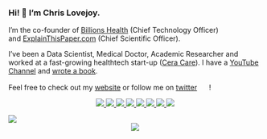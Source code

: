 
### Hi! 👋 I’m Chris Lovejoy.

I’m the co-founder of [Billions Health](https://www.chrislovejoy.me/www.billions.health/) (Chief Technology Officer) and [ExplainThisPaper.com](https://explainthispaper.com/) (Chief Scientific Officer).

I’ve been a Data Scientist, Medical Doctor, Academic Researcher and worked at a fast-growing healthtech start-up ([Cera Care](https://ceracare.co.uk/)). I have a [YouTube Channel](https://www.youtube.com/c/ChrisLovejoy) and [wrote a book](https://amzn.to/2HFGoQY).

<!--
**chris-lovejoy/chris-lovejoy** is a ✨ _special_ ✨ repository because its `README.md` (this file) appears on your GitHub profile.

Here are some ideas to get you started:

- 🔭 I’m currently working on ...
- 🌱 I’m currently learning ...
- 👯 I’m looking to collaborate on ...
- 🤔 I’m looking for help with ...
- 💬 Ask me about ...
- 📫 How to reach me: ...
- 😄 Pronouns: ...
- ⚡ Fun fact: ...
-->

Feel free to check out my [website](https://www.chrislovejoy.me) or follow me on [twitter](https://twitter.com/ChrisLovejoy_) <img display="inline" width=16px src="https://gist.githubusercontent.com/hail2u/2884613/raw/0216962914635ef6e8e5389dd57a0e06f209fd72/twitter-bird.svg" /> !

<p align="center">
  <a href= "https://github.com/chris-lovejoy/">
    <img src="https://img.icons8.com/material-outlined/30/689d6a/source-code.png"/>
  </a>
  <a href= "https://www.linkedin.com/in/dr-christopher-lovejoy/">
    <img src="https://img.icons8.com/material-outlined/30/689d6a/linkedin.png"/>
  </a>
  <a href= "https://twitter.com/ChrisLovejoy_">
    <img src="https://img.icons8.com/material-outlined/30/689d6a/twitter.png"/>
  </a>
  <a href= "https://www.chrislovejoy.me">
    <img src="https://img.icons8.com/material-outlined/30/689d6a/geography.png"/>
  </a>
  <a href="https://www.youtube.com/c/ChrisLovejoy?sub_confirmation=1">
    <img src="https://img.icons8.com/material-outlined/30/689d6a/youtube-play.png"/>
  </a>
  <a href="https://scholar.google.co.uk/citations?user=g3MOrpcAAAAJ">
    <img src="https://img.icons8.com/material-outlined/30/689d6a/camera-addon-identification.png"/>
  </a>
  <a href="https://chrislovejoy.substack.com">
    <img src="https://img.icons8.com/material-outlined/30/689d6a/envelope.png"/>
  </a>
  <a href="https://chris-lovejoy.medium.com">
    <img src="https://img.icons8.com/ios-filled/30/689d6a/medium-new.png"/>
  </a>  
</p>


<a href="https://github.com/anuraghazra/github-readme-stats">
  <img align="center" src="https://github-readme-stats.vercel.app/api?username=chris-lovejoy&theme=github_dark&show_icons=true&include_all_commits=true&hide_border=true&count_private=true&hide_title=true&hide_rank=true&icon_color=#00CCFF&title_color=#00CCFF&card_width=100" />
</a>


<div align="center">
    <a href="https://komarev.com/ghpvc/?username=chris-lovejoy"><img align="center" src="https://komarev.com/ghpvc/?username=chris-lovejoy" /></a>
</div>


